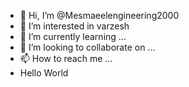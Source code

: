 - 👋 Hi, I’m @Mesmaeelengineering2000
- 👀 I’m interested in varzesh
- 🌱 I’m currently learning ...
- 💞️ I’m looking to collaborate on ...
- 📫 How to reach me ...
- Hello World



<!---
Mesmaeelengineering2000/Mesmaeelengineering2000 is a ✨ special ✨ repository because its `README.md` (this file) appears on your GitHub profile.
You can click the Preview link to take a look at your changes.
--->
